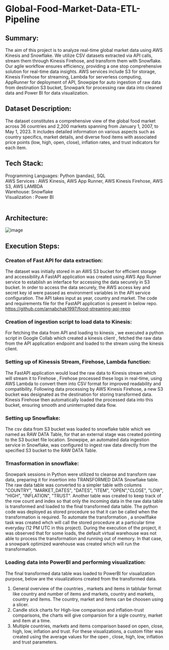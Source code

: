 # Global-Food-Market-Data-ETL-Pipeline

## Summary: <br>
The aim of this project is to analyze real-time global market data using AWS Kinesis and Snowflake. We utilize CSV datasets extracted via API calls, stream them through Kinesis Firehose, and transform them with Snowflake. Our agile workflow ensures
efficiency, providing a one stop comprehensive solution for real-time data insights. AWS services include S3 for storage, Kinesis Firehose for streaming, Lambda for serverless
computing, AppRunner for deployment of API, Snowpipe for auto ingestion of raw data from destination S3 bucket, Snowpark for processing raw data into cleaned data and
Power BI for data visualization.
<br>

## Dataset Description: <br>
The dataset constitutes a comprehensive view of the global food market across 36 countries and 2,200 markets spanning from January 1, 2007, to May 1, 2023. It includes
detailed information on various aspects such as country specifics, market details, and diverse food items with associated price points (low, high, open, close), inflation rates, and trust indicators for each item.
<br>

## Tech Stack: <br>
Programming Languages: Python (pandas), SQL <br>
AWS Services : AWS Kinesis, AWS App Runner, AWS Kinesis Firehose, AWS S3, AWS LAMBDA <br>
Warehouse: Snowflake <br>
Visualization : Power BI <br>
<br>

## Architecture: <br>
![image](https://github.com/user-attachments/assets/19ece9f3-8a56-43e0-b94c-063a65d10f4e)
<br>

## Execution Steps: <br>

### Creaton of Fast API for data extraction: <br>
The dataset was initially stored in an AWS S3 bucket for efficient storage and accessibility.A FastAPI application was created using AWS App Runner service to establish an interface for accessing the data securely in S3 bucket. In order to access the data securely, the AWS access key and secret key id were passed as environment variables in the API service configuration. The API takes input as year, country and market. The code and requirements file for the FastAPI application is present in below repo.<br>
https://github.com/arnabchak1997/food-streaming-api-repo
<br>

### Creation of ingestion script to load data to Kinesis:<br>
For fetching the data from API and loading to kinesis , we executed a python script in Google Collab which created a kinesis client , fetched the raw data from the API application endpoint and loaded to the stream using the kinesis client. <br>

### Setting up of Kinessis Stream, Firehose, Lambda function: <br>
The FastAPI application would load the raw data to Kinesis stream which will stream it to Firehose , Firehose processed these logs in real-time, using AWS Lambda to convert them into CSV format for improved readability and compatibility. Following data processing by AWS Kinesis Firehose, a new S3 bucket was designated as the destination for storing transformed data. Kinesis Firehose then automatically loaded the processed data into this bucket, ensuring smooth and uninterrupted data flow.
<br>

### Setting up Snowflake: <br>
The csv data from S3 bucket was loaded to snowflake table which we named as RAW DATA Table, for that an external stage was created pointing to the S3 bucket file location. Snowpipe, an automated data ingestion service in Snowflake, was configured to ingest raw data directly from the specified S3 bucket to the RAW DATA Table. 

### Trnasformation in snowflake: <br>
Snowpark sessions in Python were utilized to cleanse and transform raw data, preparing it for insertion into TRANSFORMED DATA Snowflake table. 
The raw data table was converted to a simpler table with columns "COUNTRY", "MARKET_DATES", "DATES", "ITEM", "OPEN","CLOSE", "LOW", "HIGH", "INFLATION", "TRUST". Another table was created to keep track of the row count and index so that only the incoming data in the raw data table is transformed and loaded to the final transformed data table. 
The python code was deployed as stored procedure so that it can be called when the transformation is required. To automate the transformation , a snowlflake task was created whch will call the stored procedure at a particular time everyday (12 PM UTC in this project). During the execution of the project, it was observed that for some loads, the default virtual warehouse was not able to process the transformation and running out of memory. In that case, a snowpark optimized warehouse was created which will run the transformation.
<br>

### Loading data into PowerBI and performing visualization: <br>
The final transformed data table was loaded to PowerBI for visualization purpose, below are the visualizations created from the transformed data. <br>

1. General overview of the countries , markets and items in tablular format like country and number of items and markets, country and markets, country and items. The country, market and items can be choosen using a slicer.
2. Candle stick charts for High-low comparison and inflation-trust comparisons, the charts will give comparsion for a sigle country, market and item at a time.
3. Multiple countries, markets and items comparison based on open, close, high, low, inflation and trust. For these visualizations, a custom filter was created using the average values for the open , close, high, low, inflation and trust parameters.







